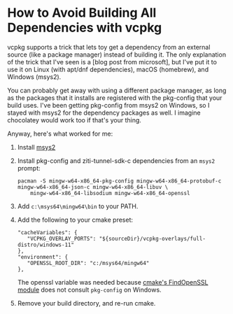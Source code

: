 # How to Avoid Building All Dependencies with vcpkg

vcpkg supports a trick that lets toy get a dependency from an external source  (like a package manager) instead of
building it. The only explanation of the trick that I've seen is a [blog post from microsoft], but I've put it to
use it on Linux (with apt/dnf dependencies), macOS (homebrew), and Windows (msys2).

You can probably get away with using a different package manager, as long as the packages that it installs are
registered with the pkg-config that your build uses. I've been getting pkg-config from msys2 on Windows, so I
stayed with msys2 for the dependency packages as well. I imagine chocolatey would work too if that's your thing.

Anyway, here's what worked for me:

1. Install [msys2](https://www.msys2.org)

2. Install pkg-config and ziti-tunnel-sdk-c dependencies from an `msys2` prompt:

       pacman -S mingw-w64-x86_64-pkg-config mingw-w64-x86_64-protobuf-c mingw-w64-x86_64-json-c mingw-w64-x86_64-libuv \
           mingw-w64-x86_64-libsodium mingw-w64-x86_64-openssl 

3. Add `c:\msys64\mingw64\bin` to your PATH.

4. Add the following to your cmake preset:

       "cacheVariables": {
          "VCPKG_OVERLAY_PORTS": "${sourceDir}/vcpkg-overlays/full-distro/windows-11"
       },
       "environment": {
          "OPENSSL_ROOT_DIR": "c:/msys64/mingw64"
       },

   The openssl variable was needed because [cmake's FindOpenSSL module](https://cmake.org/cmake/help/latest/module/FindOpenSSL.html)
   does not consult `pkg-config` on Windows.

5. Remove your build directory, and re-run cmake.
